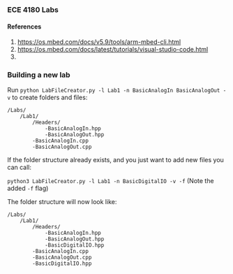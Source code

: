 ### ECE 4180 Labs


#### References

1. https://os.mbed.com/docs/v5.9/tools/arm-mbed-cli.html
2. https://os.mbed.com/docs/latest/tutorials/visual-studio-code.html
3. 


### Building a new lab

Run `python LabFileCreator.py -l Lab1 -n BasicAnalogIn BasicAnalogOut -v` to create folders and files:

```
/Labs/
    /Lab1/
        /Headers/
            -BasicAnalogIn.hpp
            -BasicAnalogOut.hpp
        -BasicAnalogIn.cpp
        -BasicAnalogOut.cpp
```

If the folder structure already exists, and you just want to add new files you can call:

`python3 LabFileCreator.py -l Lab1 -n BasicDigitalIO -v -f` (Note the added `-f` flag)

The folder structure will now look like:

```
/Labs/
    /Lab1/
        /Headers/
            -BasicAnalogIn.hpp
            -BasicAnalogOut.hpp
            -BasicDigitalIO.hpp
        -BasicAnalogIn.cpp
        -BasicAnalogOut.cpp
        -BasicDigitalIO.hpp
```
